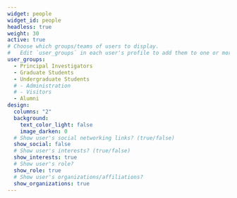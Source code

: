 ```yaml
---
widget: people
widget_id: people
headless: true
weight: 30
active: true
# Choose which groups/teams of users to display.
#   Edit `user_groups` in each user's profile to add them to one or more of these groups.
user_groups:
  - Principal Investigators
  - Graduate Students
  - Undergraduate Students
  # - Administration
  # - Visitors
  - Alumni
design:
  columns: "2"
  background:
    text_color_light: false
    image_darken: 0
  # Show user's social networking links? (true/false)
  show_social: false
  # Show user's interests? (true/false)
  show_interests: true
  # Show user's role?
  show_role: true
  # Show user's organizations/affiliations?
  show_organizations: true 
---
```

